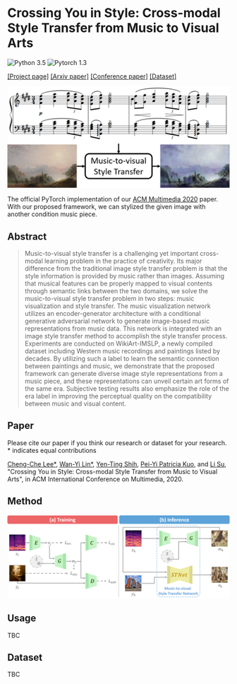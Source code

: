 # Crossing You in Style: Cross-modal Style Transfer from Music to Visual Arts

![Python 3.5](https://img.shields.io/badge/python-3.5-blue.svg) 
![Pytorch 1.3](https://img.shields.io/badge/pytorch-3.6-red.svg)


[[Project page]](https://sunnerli.github.io/Cross-you-in-style/) [[Arxiv paper]](#)
[[Conference paper]](#)
[[Dataset]](#)

![](https://raw.githubusercontent.com/SunnerLi/Cross-you-in-style/gh-pages/resources/teaser.png)

The official PyTorch implementation of our [ACM Multimedia 2020](https://2020.acmmm.org/) paper. With our proposed framework, we can stylized the given image with another condition music piece.

Abstract
---
> Music-to-visual style transfer is a challenging yet important cross-modal learning problem in the practice of creativity. Its major difference from the traditional image style transfer problem is that the style information is provided by music rather than images. Assuming that musical features can be properly mapped to visual contents through semantic links between the two domains, we solve the music-to-visual style transfer problem in two steps: music visualization and style transfer. The music visualization network utilizes an encoder-generator architecture with a conditional generative adversarial network to generate image-based music representations from music data. This network is integrated with an image style transfer method to accomplish the style transfer process. Experiments are conducted on WikiArt-IMSLP, a newly compiled dataset including Western music recordings and paintings listed by decades. By utilizing such a label to learn the semantic connection between paintings and music, we demonstrate that the proposed framework can generate diverse image style representations from a music piece, and these representations can unveil certain art forms of the same era. Subjective testing results also emphasize the role of the era label in improving the perceptual quality on the compatibility between music and visual content.

Paper
---
Please cite our paper if you think our research or dataset for your research. \* indicates equal contributions

[Cheng-Che Lee*](https://sunnerli.github.io/), [Wan-Yi Lin*](https://github.com/boop477), [Yen-Ting Shih](#), [Pei-Yi Patricia Kuo](https://www.iss.nthu.edu.tw/faculty/Pei-Yi-Patricia-Kuo), and [Li Su](https://www.iis.sinica.edu.tw/pages/lisu/index_en.html), "Crossing You in Style: Cross-modal Style Transfer from Music to Visual Arts", in ACM International Conference on Multimedia, 2020.

Method
---
![](https://raw.githubusercontent.com/SunnerLi/Cross-you-in-style/gh-pages/resources/overview.png)

Usage
---
TBC

Dataset
---
TBC
